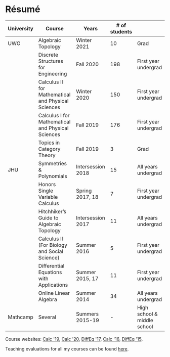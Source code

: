 # Résumé

| University | Course                                             | Years             | # of students |                             |
| ---------- | -------------------------------------------------- | ----------------- | ------------- | --------------------------- |
| UWO        | Algebraic Topology                                 | Winter 2021       | 10            | Grad                        |
|            | Discrete Structures for Engineering                | Fall 2020         | 198           | First year undergrad        |
|            | Calculus II for Mathematical and Physical Sciences | Winter 2020       | 150           | First year undergrad        |
|            | Calculus I for Mathematical and Physical Sciences  | Fall 2019         | 176           | First year undergrad        |
|            | Topics in Category Theory                          | Fall 2019         | 3             | Grad                        |
| JHU        | Symmetries & Polynomials                           | Intersession 2018 | 15            | All years undergrad         |
|            | Honors Single Variable Calculus                    | Spring 2017, 18   | 7             | First year undergrad        |
|            | Hitchhiker’s Guide to Algebraic Topology           | Intersession 2017 | 11            | All years undergrad         |
|            | Calculus II (For Biology and Social Science)       | Summer 2016       | 5             | First year undergrad        |
|            | Differential Equations with Applications           | Summer 2015, 17   | 11            | First year undergrad        |
|            | Online Linear Algebra                              | Summer 2014       | 34            | All years undergrad         |
| Mathcamp   | Several                                            | Summers 2015-19   | -             | High school & middle school |

Course websites: [Calc \'19], [Calc \'20], [DiffEq \'17], [Calc \'16], [DiffEq \'15].

Teaching evaluations for all my courses can be found [here](https://tinyurl.com/nakade-evals).

[apurvanakade.github.io/courses/2018_honors_calc/]: https://apurvanakade.github.io/courses/2018_Honors_Calc/index.html
[zybooks]: https://learn.zybooks.com/zybook/UWOMath2151ANakadeFall2020
[www.youtube.com/playlist?list=plxaofwfsuikm3cl-jftd9ndrjyi7fpcqn]: https://www.youtube.com/playlist?list=PLXAOfwfSuiKm3cL-JftD9ndrjYi7fPcqN
[webwork]: https://webwork.maa.org/
[diffeq \'15]: https://drive.google.com/drive/folders/1X7WKPhBljbXt6dBt278t2lKUlWUKIU5Z?usp=sharing
[diffeq \'17]: https://drive.google.com/drive/folders/1_lSraXoUwk7CmStg23T1nHpYvf9zq9jA?usp=sharing
[calc \'16]: https://drive.google.com/drive/folders/199dY1MF3TWhJ6gUKQyPf_7YK6rO36HZc?usp=sharing
[calc \'19]: https://www.youtube.com/playlist?list=PLXAOfwfSuiKkdSQB2tVu_KcYMWhZpK19J
[calc \'20]: https://drive.google.com/drive/folders/1MkXy0CPOKqSJANr9QSD4gwYdMYjVcdmV?usp=sharing
